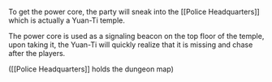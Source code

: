 To get the power core, the party will sneak into the [[Police Headquarters]] which is actually a Yuan-Ti temple.

The power core is used as a signaling beacon on the top floor of the temple, upon taking it, the Yuan-Ti will quickly realize that it is missing and chase after the players.

([[Police Headquarters]] holds the dungeon map)